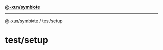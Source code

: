 [**@-xun/symbiote**](../../README.md)

***

[@-xun/symbiote](../../README.md) / test/setup

# test/setup
